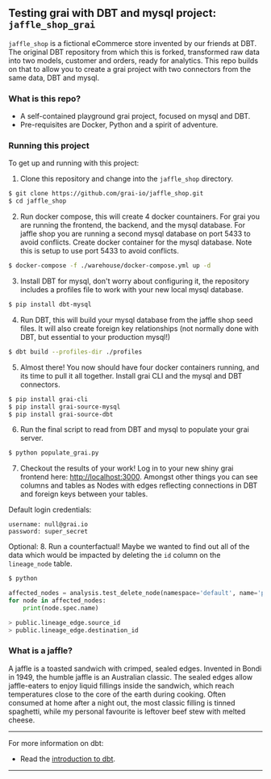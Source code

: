 ## Testing grai with DBT and mysql project: `jaffle_shop_grai`

`jaffle_shop` is a fictional eCommerce store invented by our friends at DBT. The original DBT repository from which this is forked, transformed raw data into two models, customer and orders, ready for analytics. This repo builds on that to allow you to create a grai project with two connectors from the same data, DBT and mysql. 

### What is this repo?
- A self-contained playground grai project, focused on mysql and DBT.
- Pre-requisites are Docker, Python and a spirit of adventure.

### Running this project
To get up and running with this project:

1. Clone this repository and change into the `jaffle_shop` directory.
```bash
$ git clone https://github.com/grai-io/jaffle_shop.git
$ cd jaffle_shop
```

2. Run docker compose, this will create 4 docker countainers. For grai you are running the frontend, the backend, and the mysql database. For jaffle shop you are running a second mysql database on port 5433 to avoid conflicts.
Create docker container for the mysql database. Note this is setup to use port 5433 to avoid conflicts. 
```bash
$ docker-compose -f ./warehouse/docker-compose.yml up -d
```

3. Install DBT for mysql, don't worry about configuring it, the repository includes a profiles file to work with your new local mysql database.
```bash
$ pip install dbt-mysql
```

4. Run DBT, this will build your mysql database from the jaffle shop seed files. It will also create foreign key relationships (not normally done with DBT, but essential to your production mysql!)
```bash
$ dbt build --profiles-dir ./profiles
```

5. Almost there! You now should have four docker containers running, and its time to pull it all together. Install grai CLI and the mysql and DBT connectors.
```bash
$ pip install grai-cli
$ pip install grai-source-mysql
$ pip install grai-source-dbt
```

6. Run the final script to read from DBT and mysql to populate your grai server.
```bash
$ python populate_grai.py
```

7. Checkout the results of your work! Log in to your new shiny grai frontend here: [http://localhost:3000](http://localhost:3000). Amongst other things you can see columns and tables as Nodes with edges reflecting connections in DBT and foreign keys between your tables.

Default login credentials:

```
username: null@grai.io
password: super_secret
```

Optional:
8. Run a counterfactual! Maybe we wanted to find out all of the data which would be impacted by deleting the `id` column on the `lineage_node` table.

```bash
$ python
```

```python
affected_nodes = analysis.test_delete_node(namespace='default', name='public.lineage_node.id')
for node in affected_nodes:
    print(node.spec.name)

> public.lineage_edge.source_id
> public.lineage_edge.destination_id
```

### What is a jaffle?
A jaffle is a toasted sandwich with crimped, sealed edges. Invented in Bondi in 1949, the humble jaffle is an Australian classic. The sealed edges allow jaffle-eaters to enjoy liquid fillings inside the sandwich, which reach temperatures close to the core of the earth during cooking. Often consumed at home after a night out, the most classic filling is tinned spaghetti, while my personal favourite is leftover beef stew with melted cheese.

---
For more information on dbt:
- Read the [introduction to dbt](https://docs.getdbt.com/docs/introduction).
---
